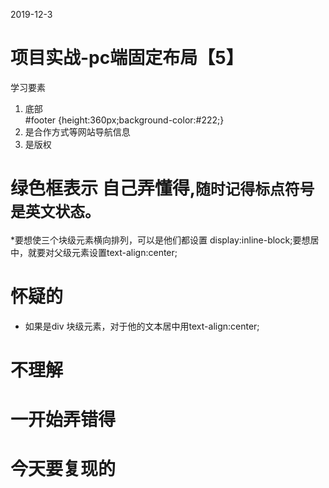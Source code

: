 2019-12-3
# 项目实战-pc端固定布局【5】
学习要素
1. 底部<footer id="footer"></footer>  #footer {height:360px;background-color:#222;}
2. <div class="top"> 是合作方式等网站导航信息
3. <div class="bottom">是版权
   


# 绿色框表示 自己弄懂得,`随时记得标点符号是英文状态。`
*要想使三个块级元素横向排列，可以是他们都设置 display:inline-block;要想居中，就要对父级元素设置text-align:center;



# 怀疑的
* 如果是div 块级元素，对于他的文本居中用text-align:center;


# 不理解

# 一开始弄错得









# 今天要复现的
